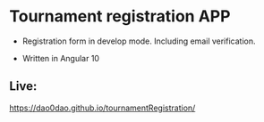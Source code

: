 # Tournament registration APP

- Registration form in develop mode. Including email verification.

- Written in Angular 10

## Live: 
https://dao0dao.github.io/tournamentRegistration/
